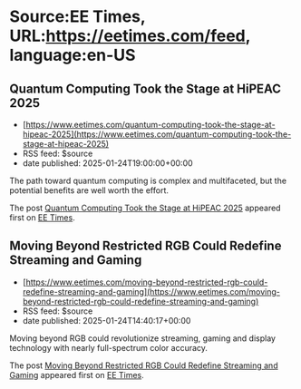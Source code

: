 # Source:EE Times, URL:https://eetimes.com/feed, language:en-US

## Quantum Computing Took the Stage at HiPEAC 2025
 - [https://www.eetimes.com/quantum-computing-took-the-stage-at-hipeac-2025](https://www.eetimes.com/quantum-computing-took-the-stage-at-hipeac-2025)
 - RSS feed: $source
 - date published: 2025-01-24T19:00:00+00:00

<p>The path toward quantum computing is complex and multifaceted, but the potential benefits are well worth the effort.</p>
<p>The post <a href="https://www.eetimes.com/quantum-computing-took-the-stage-at-hipeac-2025/">Quantum Computing Took the Stage at HiPEAC 2025</a> appeared first on <a href="https://www.eetimes.com">EE Times</a>.</p>

## Moving Beyond Restricted RGB Could Redefine Streaming and Gaming
 - [https://www.eetimes.com/moving-beyond-restricted-rgb-could-redefine-streaming-and-gaming](https://www.eetimes.com/moving-beyond-restricted-rgb-could-redefine-streaming-and-gaming)
 - RSS feed: $source
 - date published: 2025-01-24T14:40:17+00:00

<p>Moving beyond RGB could revolutionize streaming, gaming and display technology with nearly full-spectrum color accuracy.</p>
<p>The post <a href="https://www.eetimes.com/moving-beyond-restricted-rgb-could-redefine-streaming-and-gaming/">Moving Beyond Restricted RGB Could Redefine Streaming and Gaming</a> appeared first on <a href="https://www.eetimes.com">EE Times</a>.</p>

